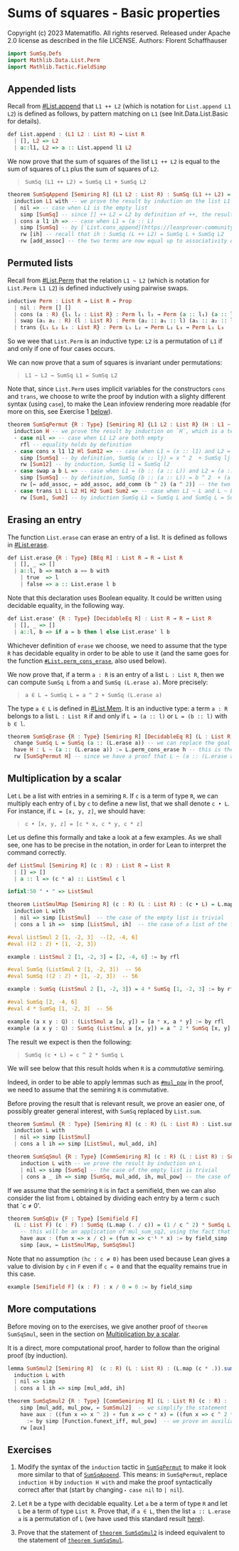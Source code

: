# Sums of squares - Basic properties

Copyright (c) 2023 Matematiflo. All rights reserved.
Released under Apache 2.0 license as described in the file LICENSE.
Authors: Florent Schaffhauser

```haskell
import SumSq.Defs
import Mathlib.Data.List.Perm
import Mathlib.Tactic.FieldSimp
```

## Appended lists

Recall from [#List.append](https://leanprover-community.github.io/mathlib4_docs/Init/Data/List/Basic.html#List.append) that `L1 ++ L2` (which is notation for `List.append L1 L2`) is defined as follows, by pattern matching on `L1` (see Init.Data.List.Basic for details).

```haskell
def List.append : (L1 L2 : List R) → List R
  | [], L2 => L2
  | a::l1, L2 => a :: List.append l1 L2
```

We now prove that the sum of squares of the list `L1 ++ L2` is equal to the sum of squares of `L1` plus the sum of squares of `L2`.

> `SumSq (L1 ++ L2) = SumSq L1 + SumSq L2`

```haskell
theorem SumSqAppend [Semiring R] (L1 L2 : List R) : SumSq (L1 ++ L2) = SumSq L1 + SumSq L2 := by
  induction L1 with -- we prove the result by induction on the list L1
  | nil => -- case when L1 is the empty list
    simp [SumSq] -- since [] ++ L2 = L2 by definition of ++, the result follows by definition of SumSq
  | cons a l1 ih => -- case when L1 = (a :: L)
    simp [SumSq] -- by [`List.cons_append](https://leanprover-community.github.io/mathlib4_docs/Init/Data/List/Basic.html#List.cons_append) (a :: L) ++ L2 = a :: (L ++ L2), so SumSq (a :: (L ++ L2)) = a ^ 2  + SumSq (L ++ L2)
    rw [ih] -- recall that ih : SumSq (L ++ L2) = SumSq L + SumSq L2
    rw [add_assoc] -- the two terms are now equal up to associativity of addition
```

## Permuted lists

Recall from [#List.Perm](https://leanprover-community.github.io/mathlib4_docs/Mathlib/Data/List/Perm.html#List.Perm) that the relation `L1 ~ L2` (which is notation for `List.Perm L1 L2`) is defined inductively using pairwise swaps.

```haskell
inductive Perm : List R → List R → Prop
  | nil : Perm [] []
  | cons (a : R) {l₁ l₂ : List R} : Perm l₁ l₂ → Perm (a :: l₁) (a :: l₂)
  | swap (a₁ a₂ : R) (l : List R) : Perm (a₂ :: a₁ :: l) (a₁ :: a₂ :: l)
  | trans {L₁ L₂ L₃ : List R} : Perm L₁ L₂ → Perm L₂ L₃ → Perm L₁ L₃
```

 So we wee that `List.Perm` is an inductive type: `L2` is a permutation of `L1` if and only if one of four cases occurs.

We can now prove that a sum of squares is invariant under permutations:

> `L1 ~ L2 → SumSq L1 = SumSq L2`

Note that, since `List.Perm` uses implicit variables for the constructors `cons` and `trans`, we choose to write the proof by indution with a slighty different syntax (using `case`), to make the Lean infoview rendering more readable (for more on this, see Exercise 1 [below](#exercises)).

```haskell
theorem SumSqPermut {R : Type} [Semiring R] {L1 L2 : List R} (H : L1 ~ L2) : SumSq L1 = SumSq L2 := by
  induction H -- we prove the result by induction on `H`, which is a term of type `L1 ~ L2` (and the latter is indeed an inductive type)
  · case nil => -- case when L1 L2 are both empty
    rfl -- equality holds by definition
  · case cons x l1 l2 Hl Sum12 => -- case when L1 = (x :: l1) and L2 = (x :: l2) with l1 ~ l2
    simp [SumSq] -- by definition, SumSq (x :: lj) = x ^ 2  + SumSq lj for j = 1, 2
    rw [Sum12] -- by induction, SumSq l1 = SumSq l2
  · case swap a b L => -- case when L1 = (b :: (a :: L)) and L2 = (a :: (b :: L))
    simp [SumSq] -- by definition, SumSq (b :: (a :: L)) = b ^ 2  + (a ^ 2  + SumSq L)
    rw [← add_assoc, ← add_assoc, add_comm (b ^ 2) (a ^ 2)] -- the two expressions are equal in R
  · case trans L1 L L2 H1 H2 Sum1 Sum2 => -- case when L1 ~ L and L ~ L2
    rw [Sum1, Sum2] -- by induction SumSq L1 = SumSq L and SumSq L = SumSq L2
```

## Erasing an entry

The function `List.erase` can erase an entry of a list. It is defined as follows in [#List.erase](https://leanprover-community.github.io/mathlib4_docs/Init/Data/List/Basic.html#List.erase).

```haskell
def List.erase {R : Type} [BEq R] : List R → R → List R
  | [], _ => []
  | a::l, b => match a == b with
    | true  => l
    | false => a :: List.erase l b
```

Note that this declaration uses Boolean equality. It could be written using decidable equality, in the following way.

```haskell
def List.erase' {R : Type} [DecidableEq R] : List R → R → List R
  | [], _ => []
  | a::l, b => if a = b then l else List.erase' l b
```

Whichever definition of `erase` we choose, we need to assume that the type `R` has decidable equality in order to be able to use it (and the same goes for the function [`#List.perm_cons_erase`](https://leanprover-community.github.io/mathlib4_docs/Mathlib/Data/List/Perm.html#List.perm_cons_erase), also used below).

We now prove that, if a term `a : R` is an entry of a list `L : List R`, then we can compute `SumSq L` from `a` and `SumSq (L.erase a)`. More precisely:

> `a ∈ L → SumSq L = a ^ 2 + SumSq (L.erase a)`

The type `a ∈ L` is defined in [#List.Mem](https://leanprover-community.github.io/mathlib4_docs/Init/Data/List/Basic.html#List.Mem). It is an inductive type: a term `a : R` belongs to a list `L : List R` if and only if `L = (a :: l)` or `L = (b :: l)` with `b ∈ l`.

```haskell
theorem SumSqErase {R : Type} [Semiring R] [DecidableEq R] (L : List R) (a : R) (h : a ∈ L) : SumSq L = a ^ 2 + SumSq (L.erase a) := by
  change SumSq L = SumSq (a :: (L.erase a)) -- we can replace the goal with a *definitionally equal* one
  have H : L ~ (a :: (L.erase a)) := L.perm_cons_erase h -- this is the Mathlib proof that, if a ∈ L, then L ~ (a :: (L.erase a)), see also the exercises section below
  rw [SumSqPermut H] -- since we have a proof that L ~ (a :: (L.erase a)), we can use the SumSq_permut function that we defined earlier to conclude that the two sums of squares are equal
```

## Multiplication by a scalar

Let `L` be a list with entries in a semiring `R`. If `c` is a term of type `R`, we can multiply each entry of `L` by `c` to define a new list, that we shall denote `c • L`. For instance, if `L = [x, y, z]`, we should have:

> `c • [x, y, z] = [c * x, c * y, c * z]`

Let us define this formally and take a look at a few examples. As we shall see, one has to be precise in the notation, in order for Lean to interpret the command correctly.

```haskell
def ListSmul [Semiring R] (c : R) : List R → List R
  | [] => []
  | a :: l => (c * a) :: ListSmul c l

infixl:50 " • " => ListSmul

theorem ListSmulMap [Semiring R] (c : R) (L : List R) : (c • L) = L.map (c * .) := by
  induction L with
  | nil => simp [ListSmul]  -- the case of the empty list is trivial
  | cons a l ih =>  simp [ListSmul, ih]  -- the case of a list of the form (a :: l) reduces immediately to the induction hypothesis

#eval ListSmul 2 [1, -2, 3]  --[2, -4, 6]
#eval ((2 : ℤ) • [1, -2, 3])

example : ListSmul 2 [1, -2, 3] = [2, -4, 6] := by rfl

#eval SumSq (ListSmul 2 [1, -2, 3])  -- 56
#eval SumSq ((2 : ℤ) • [1, -2, 3])  -- 56

example : SumSq (ListSmul 2 [1, -2, 3]) = 4 * SumSq [1, -2, 3] := by rfl

#eval SumSq [2, -4, 6]
#eval 4 * SumSq [1, -2, 3]  -- 56

example (a x y : ℚ) : (ListSmul a [x, y]) = [a * x, a * y] := by rfl
example (a x y : ℚ) : SumSq (ListSmul a [x, y]) = a ^ 2 * SumSq [x, y] := by simp [SumSq, mul_pow, mul_add]
```

The result we expect is then the following:

> `SumSq (c • L) = c ^ 2 * SumSq L`

We will see below that this result holds when `R` is a *commutative* semiring.

Indeed, in order to be able to apply lemmas such as [`#mul_pow`](https://leanprover-community.github.io/mathlib4_docs/Mathlib/Algebra/GroupPower/Basic.html#mul_pow) in the proof, we need to assume that the semiring `R` is commutative.

Before proving the result that is relevant result, we prove an easier one, of possibly greater general interest, with `SumSq` replaced by `List.sum`.

```haskell
theorem SumSmul {R : Type} [Semiring R] (c : R) (L : List R) : List.sum (c • L) = c • (List.sum L) := by
  induction L with
  | nil => simp [ListSmul]
  | cons a l ih => simp [ListSmul, mul_add, ih]

theorem SumSqSmul {R : Type} [CommSemiring R] (c : R) (L : List R) : SumSq (c • L) = c ^ 2 * SumSq L := by
    induction L with -- we prove the result by induction on L
    | nil => simp [SumSq] -- the case of the empty list is trivial
    | cons a _ ih => simp [SumSq, mul_add, ih, mul_pow] -- the case of a list of the form (a :: l) follows from simplifications and the use of the induction hypothesis
```

If we assume that the semiring `R` is in fact a semifield, then we can also consider the list from `L` obtained by dividing each entry by a term `c` such that `c ≠ 0'.

```haskell
theorem SumSqDiv {F : Type} [Semifield F]
  (L : List F) (c : F) : SumSq (L.map (. / c)) = (1 / c ^ 2) * SumSq L := by
    -- this will be an application of mul_sum_sq2, using the fact that . / c = . * c⁻¹
    have aux : (fun x => x / c) = (fun x => c⁻¹ * x) := by field_simp
    simp [aux, ← ListSmulMap, SumSqSmul]
```

Note that no assumption `(hc : c ≠ 0)` has been used because Lean gives a value to division by `c` in `F` even if `c = 0` and that the equality remains true in this case.

```haskell
example [Semifield F] (x : F) : x / 0 = 0 := by field_simp
```

## More computations

Before moving on to the exercises, we give another proof of `theorem SumSqSmul`, seen in the section on [Multiplication by a scalar](#multiplication-by-a-scalar).

It is a direct, more computational proof, harder to follow than the original proof (by induction).

```haskell
lemma SumSmul2 [Semiring R]  (c : R) (L : List R) : (L.map (c * .)).sum = c * L.sum := by
  induction L with
  | nil => simp
  | cons a l ih => simp [mul_add, ih]

theorem SumSqSmul2 {R : Type} [CommSemiring R] (L : List R) (c : R) : ((L.map (c * .)).map (. ^2)).sum = c ^ 2 * (L.map (. ^ 2)).sum := by
    simp [mul_add, mul_pow, ← SumSmul2]  -- we simplify the statement
    have aux : ((fun x => x ^ 2) ∘ fun x => c * x) = ((fun x => c ^ 2 * x) ∘ fun x => x ^ 2)
      := by simp [Function.funext_iff, mul_pow]  -- we prove an auxiliary result in order to incorporate it in the goal
    rw [aux]
```

## Exercises

1. Modify the syntax of the `induction` tactic in [`SumSqPermut`](#permuted-lists) to make it look more similar to that of [`SumSqAppend`](#appended-lists). This means: in `SumSqPermut`, replace `induction H` by `induction H with` and make the proof syntactically correct after that (start by changing `⬝ case nil` to `| nil`).

2. Let `R` be a type with decidable equality. Let `a` be a term of type `R` and let `L` be a term of type `List R`. Prove that, if `a ∈ L`, then the list `a :: L.erase a` is a permutation of `L` (we have used this standard result [here](#erasing-an-entry)).

3. Prove that the statement of [`theorem SumSqSmul2`](#more-computations) is indeed equivalent to the statement of [`theorem SumSqSmul`](#multiplication-by-a-scalar).
